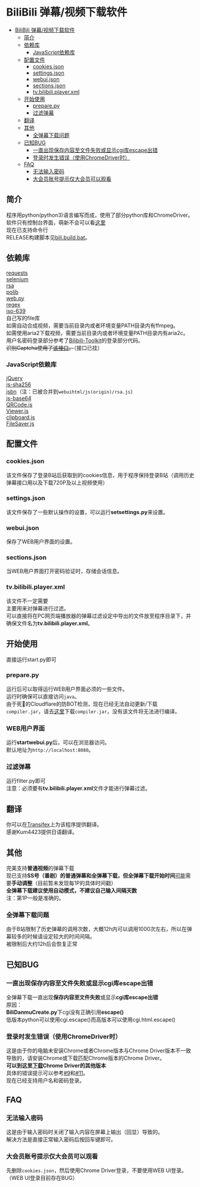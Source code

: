 # BiliBili 弹幕/视频下载软件
- [BiliBili 弹幕/视频下载软件](#bilibili-弹幕视频下载软件)
  * [简介](#简介)
  * [依赖库](#依赖库)
    + [JavaScript依赖库](#javascript依赖库)
  * [配置文件](#配置文件)
    + [cookies.json](#cookiesjson)
    + [settings.json](#settingsjson)
    + [webui.json](#webuijson)
    + [sections.json](#sectionsjson)
    + [tv.bilibili.player.xml](#tvbilibiliplayerxml)
  * [开始使用](#开始使用)
    + [prepare.py](#preparepy)
    + [过滤弹幕](#过滤弹幕)
  * [翻译](#翻译)
  * [其他](#其他-1)
    + [全弹幕下载问题](#全弹幕下载问题)
  * [已知BUG](#已知bug)
    + [一直出现保存内容至文件失败或显示cgi库escape出错](#一直出现保存内容至文件失败或显示cgi库escape出错)
    + [登录时发生错误（使用ChromeDriver时）](#登录时发生错误使用chromedriver时)
  * [FAQ](#faq)
    + [无法输入密码](#无法输入密码)
    + [大会员账号提示仅大会员可以观看](#大会员账号提示仅大会员可以观看)
## 简介
程序用python(python3)语言编写而成，使用了部分python库和ChromeDriver。   
软件只有控制台界面，萌新不会可以看[这里](easyuse.md)   
现在已支持命令行  
RELEASE构建脚本见[bili.build.bat](https://github.com/lifegpc/bili.build.bat)。
## 依赖库
[requests](https://pypi.org/project/requests/)   
[selenium](https://pypi.org/project/selenium/)  
[rsa](https://pypi.org/project/rsa/)  
[polib](https://pypi.org/project/polib/)  
[web.py](https://webpy.org/)  
[regex](https://pypi.org/project/regex/)  
[iso-639](https://pypi.org/project/iso-639/)  
自己写的file库   
如需自动合成视频，需要当前目录内或者环境变量PATH目录内有ffmpeg。   
如需使用aria2下载视频，需要当前目录内或者环境变量PATH目录内有aria2c。  
用户名密码登录部分参考了[Bilibili-Toolkit](https://github.com/Hsury/Bilibili-Toolkit)的登录部分代码。  
~~识别Captcha使用了[该接口](https://bili.dev:2233/captcha)。~~（接口已挂）
### JavaScript依赖库
[jQuery](https://jquery.com/)  
[js-sha256](https://github.com/emn178/js-sha256)  
[jsbn](http://www-cs-students.stanford.edu/~tjw/jsbn/)（注：已被合并到```webuihtml/js(origin)/rsa.js```）  
[js-base64](https://github.com/dankogai/js-base64)  
[QRCode.js](https://github.com/davidshimjs/qrcodejs)  
[Viewer.js](https://github.com/fengyuanchen/viewerjs)  
[clipboard.js](https://github.com/zenorocha/clipboard.js)  
[FileSaver.js](https://github.com/eligrey/FileSaver.js)
## 配置文件
### cookies.json
该文件保存了登录B站后获取到的cookies信息，用于程序保持登录B站（调用历史弹幕接口用以及下载720P及以上视频使用）   

### settings.json
该文件保存了一些默认操作的设置，可以运行**setsettings.py**来设置。

### webui.json
保存了WEB用户界面的设置。

### sections.json
当WEB用户界面打开密码验证时，存储会话信息。

### tv.bilibili.player.xml
该文件不一定需要   
主要用来对弹幕进行过滤。   
可以直接将在PC网页端播放器的弹幕过滤设定中导出的文件放至程序目录下，并确保文件名为**tv.bilibili.player.xml**。

## 开始使用
直接运行start.py即可

### prepare.py
运行后可以取得运行WEB用户界面必须的一些文件。  
运行时确保可以直接访问```java```。  
由于死🐴的Cloudflare的防BOT检测，现在已经无法自动更新/下载```compiler.jar```，请去[这里](https://mvnrepository.com/artifact/com.google.javascript/closure-compiler/latest)下载```compiler.jar```，没有该文件将无法进行编译。

### WEB用户界面
运行**startwebui.py**后，可以在浏览器访问。  
默认地址为```http://localhost:8080```。

### 过滤弹幕
运行filter.py即可   
注意：必须要有**tv.bilibili.player.xml**文件才能进行弹幕过滤。

## 翻译
你可以在[Transifex](https://www.transifex.com/lifegpc/bili/)上为该程序提供翻译。  
感谢Kum4423提供日语翻译。

## 其他
完美支持**普通视频**的弹幕下载   
现已支持**SS号（番剧）**的普通弹幕和全弹幕下载，但全弹幕下载**开始时间**[可能](#b)需要**手动调整**（目前暂未发现每1P的具体时间戳）   
**全弹幕下载建议使用自动模式，不建议自己输入间隔天数**   
<a name='b'></a>注：第1P一般是准确的。

### 全弹幕下载问题
由于B站限制了历史弹幕的调用次数，大概12h内可以调用1000次左右，所以在弹幕较多的时候请设定较大的时间间隔。   
被限制后大约12h后会恢复正常

## 已知BUG

### 一直出现保存内容至文件失败或显示cgi库escape出错
全弹幕下载一直出现**保存内容至文件失败**或显示**cgi库escape出错**   
原因：  
**BiliDanmuCreate.py**下cgi没有正确引用**escape()**   
低版本python可以使用cgi.escape()而高版本可以使用cgi.html.escape()

### 登录时发生错误（使用ChromeDriver时）
这是由于你的电脑未安装Chrome或者Chrome版本与Chrome Driver版本不一致导致的，请安装Chrome或下载匹配Chrome版本的Chrome Driver。  
**可以到这里[下载](https://chromedriver.chromium.org/downloads)Chrome Driver的其他版本**  
具体的错误提示可以参考[#9](https://github.com/lifegpc/bili/issues/9)和[#11](https://github.com/lifegpc/bili/issues/11)。  
现在已经支持用户名和密码登录。

## FAQ

### 无法输入密码
这是由于输入密码时关闭了输入内容在屏幕上输出（回显）导致的。  
解决方法是直接正常输入密码后按回车键即可。

### 大会员账号提示仅大会员可以观看
先删除```cookies.json```，然后使用Chrome Driver登录，不要使用WEB UI登录。（WEB UI登录目前存在BUG）
